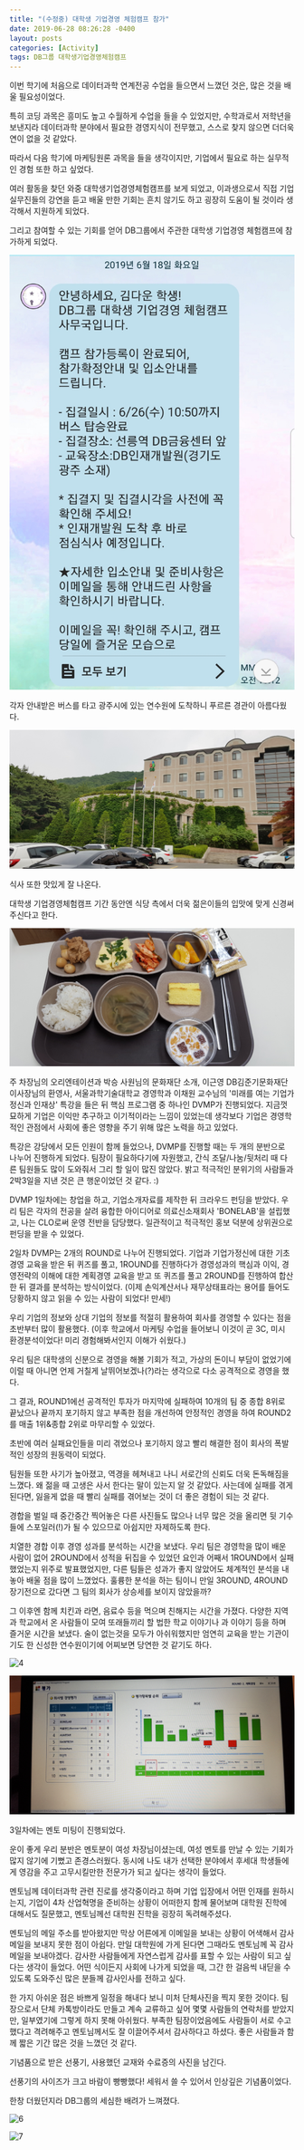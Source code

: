 ```yaml
---
title: "(수정중) 대학생 기업경영 체험캠프 참가"
date: 2019-06-28 08:26:28 -0400
layout: posts
categories: [Activity]
tags: DB그룹 대학생기업경영체험캠프
---
```


이번 학기에 처음으로 데이터과학 연계전공 수업을 들으면서 느꼈던 것은, 많은 것을 배울 필요성이었다.

특히 코딩 과목은 흥미도 높고 수월하게 수업을 들을 수 있었지만, 수학과로서 저학년을 보낸지라 데이터과학 분야에서 필요한 경영지식이 전무했고, 스스로 찾지 않으면 더더욱 연이 없을 것 같았다. 

따라서 다음 학기에 마케팅원론 과목을 들을 생각이지만, 기업에서 필요로 하는 실무적인 경험 또한 하고 싶었다.

여러 활동을 찾던 와중 대학생기업경영체험캠프를 보게 되었고, 이과생으로서 직접 기업 실무진들의 강연을 듣고 배울 만한 기회는 흔치 않기도 하고 굉장히 도움이 될 것이라 생각해서 지원하게 되었다.

그리고 참여할 수 있는 기회를 얻어 DB그룹에서 주관한 대학생 기업경영 체험캠프에 참가하게 되었다.

![1](/img/DB문자.jpg)

각자 안내받은 버스를 타고 광주시에 있는 연수원에 도착하니 푸르른 경관이 아름다웠다.

![2](/img/DB경관.jpg)

식사 또한 맛있게 잘 나온다.

대학생 기업경영체험캠프 기간 동안엔 식당 측에서 더욱 젊은이들의 입맛에 맞게 신경써주신다고 한다.

![3](/img/DB_식사.jpg)

주 차장님의 오리엔테이션과 박승 사원님의 문화재단 소개, 이근영 DB김준기문화재단 이사장님의 환영사, 서울과학기술대학교 경영학과 이채원 교수님의 '미래를 여는 기업가정신과 인재상' 특강을 들은 뒤 핵심 프로그램 중 하나인 DVMP가 진행되었다.
지금껏 묘하게 기업은 이익만 추구하고 이기적이라는 느낌이 있었는데 생각보다 기업은 경영학적인 관점에서 사회에 좋은 영향을 주기 위해 많은 노력을 하고 있었다.

특강은 강당에서 모든 인원이 함께 들었으나, DVMP를 진행할 때는 두 개의 분반으로 나누어 진행하게 되었다. 팀장이 필요하다기에 자원했고, 간식 조달/나눔/뒷처리 때 다른 팀원들도 많이 도와줘서 그리 할 일이 많진 않았다. 밝고 적극적인 분위기의 사람들과 2박3일을 지낸 것은 큰 행운이었던 것 같다. :)

DVMP 1일차에는 창업을 하고, 기업소개자료를 제작한 뒤 크라우드 펀딩을 받았다. 우리 팀은 각자의 전공을 살려 융합한 아이디어로 의료신소재회사 'BONELAB'을 설립했고, 나는 CLO로써 운영 전반을 담당했다. 일관적이고 적극적인 홍보 덕분에 상위권으로 펀딩을 받을 수 있었다.

2일차 DVMP는 2개의 ROUND로 나누어 진행되었다. 기업과 기업가정신에 대한 기초경영 교육을 받은 뒤 퀴즈를 풀고, 1ROUND를 진행하다가 경영성과의 핵심과 이익, 경영전략의 이해에 대한 계획경영 교육을 받고 또 퀴즈를 풀고 2ROUND를 진행하여 합산한 뒤 결과를 분석하는 방식이었다. (이제 손익계산서나 재무상태표라는 용어를 들어도 당황하지 않고 읽을 수 있는 사람이 되었다! 만세!)

우리 기업의 정보와 상대 기업의 정보를 적절히 활용하여 회사를 경영할 수 있다는 점을 초반부터 많이 활용했다. (이후 학교에서 마케팅 수업을 들어보니 이것이 곧 3C, 미시 환경분석이었다! 미리 경험해봐서인지 이해가 쉬웠다.)

우리 팀은 대학생의 신분으로 경영을 해볼 기회가 적고, 가상의 돈이니 부담이 없었기에 이럴 때 아니면 언제 거칠게 날뛰어보겠나(?)라는 생각으로 다소 공격적으로 경영을 했다.

그 결과, ROUND1에선 공격적인 투자가 마지막에 실패하여 10개의 팀 중 종합 8위로 끝났으나 끝까지 포기하지 않고 부족한 점을 개선하여 안정적인 경영을 하여 ROUND2를 매출 1위&종합 2위로 마무리할 수 있었다.

초반에 여러 실패요인들을 미리 겪었으나 포기하지 않고 빨리 해결한 점이 회사의 폭발적인 성장의 원동력이 되었다.

팀원들 또한 사기가 높아졌고, 역경을 헤쳐내고 나니 서로간의 신뢰도 더욱 돈독해짐을 느꼈다. 왜 젊을 때 고생은 사서 한다는 말이 있는지 알 것 같았다. 사는데에 실패를 겪게 된다면, 잃을게 없을 때 빨리 실패를 겪어보는 것이 더 좋은 경험이 되는 것 같다.

경합을 벌일 때 중간중간 찍어놓은 다른 사진들도 많으나 너무 많은 것을 올리면 뒷 기수들에 스포일러(!)가 될 수 있으므로 아쉽지만 자제하도록 한다.

치열한 경합 이후 경영 성과를 분석하는 시간을 보냈다. 우리 팀은 경영학을 많이 배운 사람이 없어 2ROUND에서 성적을 뒤집을 수 있었던 요인과 어째서 1ROUND에서 실패했었는지 위주로 발표했었지만, 다른 팀들은 성과가 좋지 않았어도 체계적인 분석을 내놓아 배울 점을 많이 느꼈었다. 훌륭한 분석을 하는 팀이니 만일 3ROUND, 4ROUND 장기전으로 갔다면 그 팀의 회사가 상승세를 보이지 않았을까?

그 이후엔 함께 치킨과 라면, 음료수 등을 먹으며 친해지는 시간을 가졌다. 다양한 지역과 학교에서 온 사람들이 모여 또래들끼리 할 법한 학교 이야기나 과 이야기 등을 하며 즐거운 시간을 보냈다. 술이 없는것을 모두가 아쉬워했지만 엄연히 교육을 받는 기관이기도 한 신성한 연수원이기에 어찌보면 당연한 것 같기도 하다.

![4](/img/DB_매출.jpg)

![5](/img/DB_최종결과.jpg)


3일차에는 멘토 미팅이 진행되었다.

운이 좋게 우리 분반은 멘토분이 여성 차장님이셨는데, 여성 멘토를 만날 수 있는 기회가 많지 않기에 기뻤고 존경스러웠다. 동시에 나도 내가 선택한 분야에서 후세대 학생들에게 영감을 주고 고무시킬만한 전문가가 되고 싶다는 생각이 들었다.

멘토님께 데이터과학 관련 진로를 생각중이라고 하며 기업 입장에서 어떤 인재를 원하시는지, 기업이 4차 산업혁명을 준비하는 상황이 어떠한지 함께 물어보며 대학원 진학에 대해서도 질문했고, 멘토님께선 대학원 진학을 굉장히 독려해주셨다.

멘토님의 메일 주소를 받아왔지만 막상 어른에게 이메일을 보내는 상황이 어색해서 감사 메일을 보내지 못한 점이 아쉽다. 만일 대학원에 가게 된다면 그때라도 멘토님께 꼭 감사 메일을 보내야겠다. 감사한 사람들에게 자연스럽게 감사를 표할 수 있는 사람이 되고 싶다는 생각이 들었다. 어떤 식이든지 사회에 나가게 되었을 때, 그간 한 걸음씩 내딛을 수 있도록 도와주신 많은 분들께 감사인사를 전하고 싶다.

한 가지 아쉬운 점은 바쁘게 일정을 해내다 보니 미처 단체사진을 찍지 못한 것이다. 팀장으로서 단체 카톡방이라도 만들고 계속 교류하고 싶어 몇몇 사람들의 연락처를 받았지만, 일부였기에 그렇게 하지 못해 아쉬웠다. 부족한 팀장이었음에도 사람들이 서로 수고했다고 격려해주고 멘토님께서도 잘 이끌어주셔서 감사하다고 하셨다. 좋은 사람들과 함께 짧은 기간 많은 것을 느꼈던 것 같다.

기념품으로 받은 선풍기, 사용했던 교재와 수료증의 사진을 남긴다.

선풍기의 사이즈가 크고 바람이 빵빵했다! 세워서 쓸 수 있어서 인상깊은 기념품이었다.

한창 더웠던지라 DB그룹의 세심한 배려가 느껴졌다.

![6](/img/DB1jpg)

![7](/img/DB_수료증.jpg)


